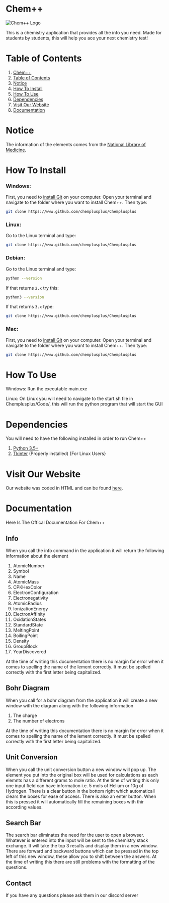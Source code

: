# Chem++

![Chem++ Logo](https://github.com/MakusFrig/Chemplusplus/blob/main/Chem%2B%2B%20Logo/Chem%2B%2B_Secondary.png?raw=true)

This is a chemistry application that provides all the info you need. Made for students by students, this will help you ace your next chemistry test!

# Table of Contents

1.  [Chem++](#chem)
2.  [Table of Contents](#table-of-contents)
3.  [Notice](#notice)
4.  [How To Install](#how-to-install)
5.  [How To Use](#how-to-use)
6.  [Dependencies](#dependencies)
7.  [Visit Our Website](#visit-our-website)
8.  [Documentation](#documentation)

# Notice

The information of the elements comes from the [National Library of Medicine](https://pubchem.ncbi.nlm.nih.gov/periodic-table/).

# How To Install

### Windows:

First, you need to [install Git](https://www.jcchouinard.com/install-git/) on your computer.
Open your terminal and navigate to the folder where you want to install Chem++. Then type:

```sh
git clone https://www.github.com/chemplusplus/Chemplusplus
```

### Linux:

Go to the Linux terminal and type:

```sh
git clone https://www.github.com/chemplusplus/Chemplusplus
```

### Debian:

Go to the Linux terminal and type:

```sh
python --version
```

If that returns `2.x` try this:

```sh
python3 --version
```

If that returns `3.x` type:

```sh
git clone https://www.github.com/chemplusplus/Chemplusplus
```

### Mac:

First, you need to [install Git](https://www.jcchouinard.com/install-git/) on your computer.
Open your terminal and navigate to the folder where you want to install Chem++. Then type:

```sh
git clone https://www.github.com/chemplusplus/Chemplusplus
```

# How To Use

Windows:
Run the executable main.exe

Linux:
On Linux you will need to navigate to the start.sh file in Chemplusplus/Code/, this will run the python program that will start the GUI

# Dependencies

You will need to have the following installed in order to run Chem++

1. [Python 3.5+](https://www.python.org/)
2. [Tkinter](https://docs.python.org/3/library/tkinter.html) (Properly installed) {For Linux Users}

# Visit Our Website

Our website was coded in HTML and can be found [here](https://chemplusplus.github.io).

# Documentation

Here Is The Offical Documentation For Chem++

## Info

When you call the info command in the application it will return the following information about the element

1. AtomicNumber
2. Symbol
3. Name
4. AtomicMass
5. CPKHexColor
6. ElectronConfiguration
7. Electronegativity
8. AtomicRadius
9. IonizationEnergy
10. ElectronAffinity
11. OxidationStates
12. StandardState
13. MeltingPoint
14. BoilingPoint
15. Density
16. GroupBlock
17. YearDiscovered

At the time of writing this documentation there is no margin for error when it comes to spelling the name of the lement correctly. It must be spelled correctly with the first letter being capitalized.

## Bohr Diagram

When you call for a bohr diagram from the application it will create a new window with the diagram along with the following information

1. The charge
2. The number of electrons

At the time of writing this documentation there is no margin for error when it comes to spelling the name of the lement correctly. It must be spelled correctly with the first letter being capitalized.

## Unit Conversion

When you call the unit conversion button a new window will pop up. The element you put into the original box will be used for calculations as each elemnts has a different grams to mole ratio. At the time of writing this only one input field can have information i.e. 5 mols of Helium or 10g of Hydrogen. There is a clear button in the bottom right which automaticall clears the boxes for ease of access. There is also an enter button. When this is pressed it will automatically fill the remaining boxes with thir according values.

## Search Bar

The search bar eliminates the need for the user to open a browser. Whatever is entered into the input will be sent to the chemistry stack exchange. It will take the top 3 results and display them in a new window. There are forward and backward buttons which can be pressed in the top left of this new window, these allow you to shift between the answers. At the time of writing this there are still problems with the formatting of the questions.

## Contact

If you have any questions please ask them in our discord server
